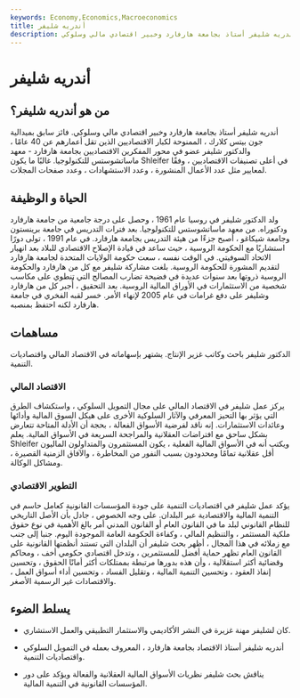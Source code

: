 ```yaml
---
keywords: Economy,Economics,Macroeconomics
title: أندريه شليفر
description: أندريه شليفر أستاذ بجامعة هارفارد وخبير اقتصادي مالي وسلوكي.
---
```


# أندريه شليفر
## من هو أندريه شليفر؟

أندريه شليفر أستاذ بجامعة هارفارد وخبير اقتصادي مالي وسلوكي. فائز سابق بميدالية جون بيتس كلارك ، الممنوحة لكبار الاقتصاديين الذين تقل أعمارهم عن 40 عامًا ، والدكتور شليفر عضو في محور المفكرين الاقتصاديين بجامعة هارفارد - معهد ماساتشوستس للتكنولوجيا. غالبًا ما يكون Shleifer في أعلى تصنيفات الاقتصاديين ، وفقًا لمعايير مثل عدد الأعمال المنشورة ، وعدد الاستشهادات ، وعدد صفحات المجلات.

## الحياة و الوظيفة

ولد الدكتور شليفر في روسيا عام 1961 ، وحصل على درجة جامعية من جامعة هارفارد ودكتوراه. من معهد ماساتشوستس للتكنولوجيا. بعد فترات التدريس في جامعة برينستون وجامعة شيكاغو ، أصبح جزءًا من هيئة التدريس بجامعة هارفارد. في عام 1991 ، تولى دورًا استشاريًا مع الحكومة الروسية ، حيث ساعد في قيادة الإصلاح الاقتصادي للبلاد بعد انهيار الاتحاد السوفيتي. في الوقت نفسه ، سعت حكومة الولايات المتحدة لجامعة هارفارد لتقديم المشورة للحكومة الروسية. بلغت مشاركة شليفر مع كل من هارفارد والحكومة الروسية ذروتها بعد سنوات عديدة في فضيحة تضارب المصالح التي تنطوي على مكاسب شخصية من الاستثمارات في الأوراق المالية الروسية. بعد التحقيق ، أُجبر كل من هارفارد وشليفر على دفع غرامات في عام 2005 لإنهاء الأمر. خسر لقبه الفخري في جامعة هارفارد لكنه احتفظ بمنصبه.

## مساهمات

الدكتور شليفر باحث وكاتب غزير الإنتاج. يشتهر بإسهاماته في الاقتصاد المالي واقتصاديات التنمية.

### الاقتصاد المالي

يركز عمل شليفر في الاقتصاد المالي على مجال التمويل السلوكي ، واستكشاف الطرق التي يؤثر بها التحيز المعرفي والآثار السلوكية الأخرى على هيكل السوق المالية وأدائها وعائدات الاستثمارات. إنه ناقد لفرضية الأسواق الفعالة ، بحجة أن الأدلة المتاحة تتعارض بشكل ساحق مع افتراضات العقلانية والمراجحة السريعة في الأسواق المالية. يعلم Shleifer ويكتب أنه في الأسواق المالية الفعلية ، يكون المستثمرون والمتداولون الماليون أقل عقلانية تمامًا ومحدودون بسبب النفور من المخاطرة ، والآفاق الزمنية القصيرة ، ومشاكل الوكالة.

### التطوير الاقتصادي

يؤكد عمل شليفر في اقتصاديات التنمية على جودة المؤسسات القانونية كعامل حاسم في التنمية المالية والاقتصادية عبر البلدان. على وجه الخصوص ، جادل بأن الأصل التاريخي للنظام القانوني لبلد ما في القانون العام أو القانون المدني أمر بالغ الأهمية في نوع حقوق ملكية المستثمر ، والتنظيم المالي ، وكفاءة الحكومة العامة الموجودة اليوم. جنبا إلى جنب مع زملائه في هذا المجال ، أظهر بحث شليفر أن البلدان التي تستند أنظمتها القانونية على القانون العام تظهر حماية أفضل للمستثمرين ، وتدخل اقتصادي حكومي أخف ، ومحاكم وقضائية أكثر استقلالية ، وأن هذه بدورها مرتبطة بممتلكات أكثر أمانًا الحقوق ، وتحسين إنفاذ العقود ، وتحسين التنمية المالية ، وتقليل الفساد ، وتحسين أداء أسواق العمل ، والاقتصادات غير الرسمية الأصغر.

## يسلط الضوء

- كان لشليفر مهنة غزيرة في النشر الأكاديمي والاستثمار التطبيقي والعمل الاستشاري.

- أندريه شليفر أستاذ الاقتصاد بجامعة هارفارد ، المعروف بعمله في التمويل السلوكي واقتصاديات التنمية.

- يناقش بحث شليفر نظريات الأسواق المالية العقلانية والفعالة ويؤكد على دور المؤسسات القانونية في التنمية المالية.

